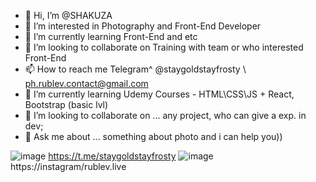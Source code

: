 - 👋 Hi, I’m @SHAKUZA
- 👀 I’m interested in Photography and Front-End Developer
- 🌱 I’m currently learning Front-End and etc
- 💞️ I’m looking to collaborate on Training with team or who interested Front-End 
- 📫 How to reach me Telegram^ @staygoldstayfrosty \ ph.rublev.contact@gmail.com
- 🌱 I’m currently learning Udemy Courses - HTML\CSS\JS + React, Bootstrap (basic lvl)
- 👯 I’m looking to collaborate on ... any project, who can give a exp. in dev;
- 💬 Ask me about ... something about photo and i can help you))


![image]({https://img.shields.io/badge/Telegram-2CA5E0?style=for-the-badge&logo=telegram&logoColor=white}) https://t.me/staygoldstayfrosty
![image]({https://img.shields.io/badge/Instagram-E4405F?style=for-the-badge&logo=instagram&logoColor=white}) https://instagram/rublev.live
